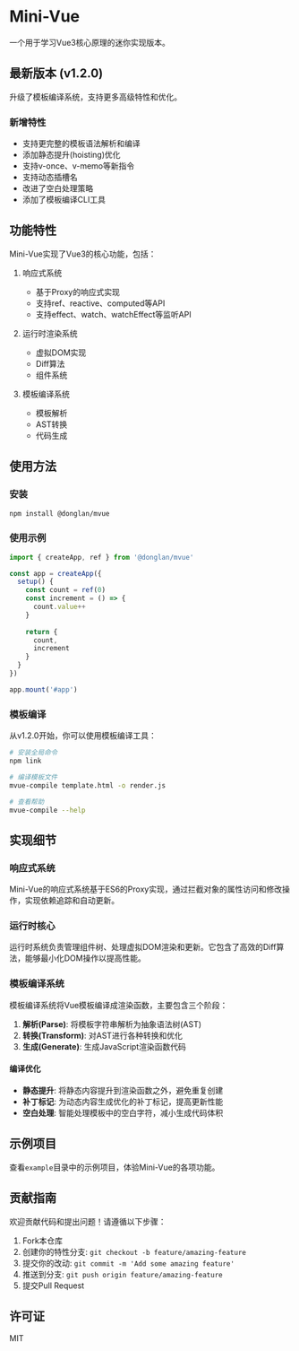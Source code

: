 # Mini-Vue

一个用于学习Vue3核心原理的迷你实现版本。

## 最新版本 (v1.2.0)

升级了模板编译系统，支持更多高级特性和优化。

### 新增特性

- 支持更完整的模板语法解析和编译
- 添加静态提升(hoisting)优化
- 支持v-once、v-memo等新指令
- 支持动态插槽名
- 改进了空白处理策略
- 添加了模板编译CLI工具

## 功能特性

Mini-Vue实现了Vue3的核心功能，包括：

1. 响应式系统
   - 基于Proxy的响应式实现
   - 支持ref、reactive、computed等API
   - 支持effect、watch、watchEffect等监听API

2. 运行时渲染系统
   - 虚拟DOM实现
   - Diff算法
   - 组件系统

3. 模板编译系统
   - 模板解析
   - AST转换
   - 代码生成

## 使用方法

### 安装

```bash
npm install @donglan/mvue
```

### 使用示例

```javascript
import { createApp, ref } from '@donglan/mvue'

const app = createApp({
  setup() {
    const count = ref(0)
    const increment = () => {
      count.value++
    }
    
    return {
      count,
      increment
    }
  }
})

app.mount('#app')
```

### 模板编译

从v1.2.0开始，你可以使用模板编译工具：

```bash
# 安装全局命令
npm link

# 编译模板文件
mvue-compile template.html -o render.js

# 查看帮助
mvue-compile --help
```

## 实现细节

### 响应式系统

Mini-Vue的响应式系统基于ES6的Proxy实现，通过拦截对象的属性访问和修改操作，实现依赖追踪和自动更新。

### 运行时核心

运行时系统负责管理组件树、处理虚拟DOM渲染和更新。它包含了高效的Diff算法，能够最小化DOM操作以提高性能。

### 模板编译系统

模板编译系统将Vue模板编译成渲染函数，主要包含三个阶段：

1. **解析(Parse)**: 将模板字符串解析为抽象语法树(AST)
2. **转换(Transform)**: 对AST进行各种转换和优化
3. **生成(Generate)**: 生成JavaScript渲染函数代码

#### 编译优化

- **静态提升**: 将静态内容提升到渲染函数之外，避免重复创建
- **补丁标记**: 为动态内容生成优化的补丁标记，提高更新性能
- **空白处理**: 智能处理模板中的空白字符，减小生成代码体积

## 示例项目

查看`example`目录中的示例项目，体验Mini-Vue的各项功能。

## 贡献指南

欢迎贡献代码和提出问题！请遵循以下步骤：

1. Fork本仓库
2. 创建你的特性分支: `git checkout -b feature/amazing-feature`
3. 提交你的改动: `git commit -m 'Add some amazing feature'`
4. 推送到分支: `git push origin feature/amazing-feature`
5. 提交Pull Request

## 许可证

MIT 